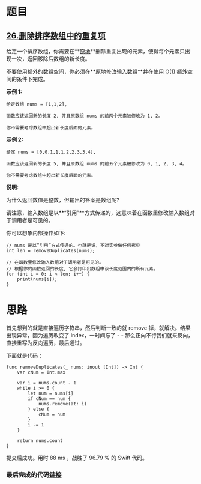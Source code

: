 # 题目

## [26.删除排序数组中的重复项](https://leetcode-cn.com/problems/remove-duplicates-from-sorted-array/)

给定一个排序数组，你需要在**[原地](http://baike.baidu.com/item/原地算法)**删除重复出现的元素，使得每个元素只出现一次，返回移除后数组的新长度。

不要使用额外的数组空间，你必须在**[原地](https://baike.baidu.com/item/原地算法)修改输入数组**并在使用 O(1) 额外空间的条件下完成。

**示例 1:**

```
给定数组 nums = [1,1,2], 

函数应该返回新的长度 2, 并且原数组 nums 的前两个元素被修改为 1, 2。 

你不需要考虑数组中超出新长度后面的元素。
```

**示例 2:**

```
给定 nums = [0,0,1,1,1,2,2,3,3,4],

函数应该返回新的长度 5, 并且原数组 nums 的前五个元素被修改为 0, 1, 2, 3, 4。

你不需要考虑数组中超出新长度后面的元素。
```

**说明:**

为什么返回数值是整数，但输出的答案是数组呢?

请注意，输入数组是以**“引用”**方式传递的，这意味着在函数里修改输入数组对于调用者是可见的。

你可以想象内部操作如下:

```
// nums 是以“引用”方式传递的。也就是说，不对实参做任何拷贝
int len = removeDuplicates(nums);

// 在函数里修改输入数组对于调用者是可见的。
// 根据你的函数返回的长度, 它会打印出数组中该长度范围内的所有元素。
for (int i = 0; i < len; i++) {
    print(nums[i]);
}
```

# 思路

首先想到的就是直接遍历字符串，然后判断一致的就 remove 掉，就解决。结果出现异常，因为遍历改变了 index，一时间忘了 - - 那么正向不行我们就来反向，直接重写为反向遍历，最后通过。

下面就是代码：

```
func removeDuplicates(_ nums: inout [Int]) -> Int {
    var cNum = Int.max
    
    var i = nums.count - 1
    while i >= 0 {
        let num = nums[i]
        if cNum == num {
            nums.remove(at: i)
        } else {
            cNum = num
        }
        i -= 1
    }

    return nums.count
}
```

提交后成功。用时 88 ms ，战胜了 96.79 % 的 Swift 代码。

### 最后完成的代码[链接](https://github.com/pepsikirk/LeetCode/blob/master/Algorithm/26.RemoveDuplicatesFromSortedArray/code.swift)




